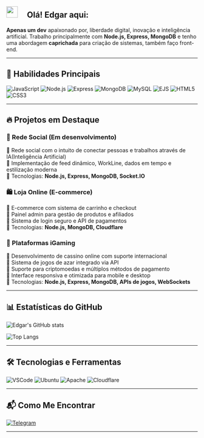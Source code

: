 ## <img src="https://media.giphy.com/media/hvRJCLFzcasrR4ia7z/giphy.gif" width="30px">ㅤ Olá! Edgar aqui:

 **Apenas um dev** apaixonado por, liberdade digital, inovação e inteligência artificial. Trabalho principalmente com **Node.js, Express, MongoDB** e tenho uma abordagem **caprichada** para criação de sistemas, também faço front-end.

---

## 🚀 Habilidades Principais

![JavaScript](https://img.shields.io/badge/JavaScript-F7DF1E?style=for-the-badge&logo=javascript&logoColor=black)
![Node.js](https://img.shields.io/badge/Node.js-339933?style=for-the-badge&logo=node.js&logoColor=white)
![Express](https://img.shields.io/badge/Express-000000?style=for-the-badge&logo=express&logoColor=white)
![MongoDB](https://img.shields.io/badge/MongoDB-4EA94B?style=for-the-badge&logo=mongodb&logoColor=white)
![MySQL](https://img.shields.io/badge/MySQL-4479A1?style=for-the-badge&logo=mysql&logoColor=white)
![EJS](https://img.shields.io/badge/EJS-FFCA28?style=for-the-badge&logo=javascript&logoColor=black)
![HTML5](https://img.shields.io/badge/HTML5-E34F26?style=for-the-badge&logo=html5&logoColor=white)
![CSS3](https://img.shields.io/badge/CSS3-1572B6?style=for-the-badge&logo=css3&logoColor=white)

---

## 🔥 Projetos em Destaque

### **📌 Rede Social (Em desenvolvimento)**  
🔹 Rede social com o intuito de conectar pessoas e trabalhos através de IA(Inteligência Artificial)   
🔹 Implementação de feed dinâmico, WorkLine, dados em tempo e estilização moderna  
🔹 Tecnologias: **Node.js, Express, MongoDB, Socket.IO**

### **🛍️ Loja Online (E-commerce)**  
🔹 E-commerce com sistema de carrinho e checkout  
🔹 Painel admin para gestão de produtos e afiliados  
🔹 Sistema de login seguro e API de pagamentos  
🔹 Tecnologias: **Node.js, MongoDB, Cloudflare**

### **🎰 Plataformas iGaming**   
🔹 Desenvolvimento de cassino online com suporte internacional  
🔹 Sistema de jogos de azar integrado via API  
🔹 Suporte para criptomoedas e múltiplos métodos de pagamento  
🔹 Interface responsiva e otimizada para mobile e desktop  
🔹 Tecnologias: **Node.js, Express, MongoDB, APIs de jogos, WebSockets**

---

## 📊 Estatísticas do GitHub

![Edgar's GitHub stats](https://github-readme-stats.vercel.app/api?username=edgarzzin&show_icons=true&theme=radical)

![Top Langs](https://github-readme-stats.vercel.app/api/top-langs/?username=edgarzzin&layout=compact&theme=radical)

---

## 🛠️ Tecnologias e Ferramentas

![VSCode](https://img.shields.io/badge/VS%20Code-007ACC?style=for-the-badge&logo=visual-studio-code&logoColor=white)
![Ubuntu](https://img.shields.io/badge/Ubuntu-E95420?style=for-the-badge&logo=ubuntu&logoColor=white)
![Apache](https://img.shields.io/badge/Apache-D22128?style=for-the-badge&logo=apache&logoColor=white)
![Cloudflare](https://img.shields.io/badge/Cloudflare-F38020?style=for-the-badge&logo=cloudflare&logoColor=white)

---

## 📬 Como Me Encontrar

[![Telegram](https://img.shields.io/badge/telegram-0A66C2?style=for-the-badge&logo=telegram&logoColor=white)](https://t.me/edgarzzin/)

---

